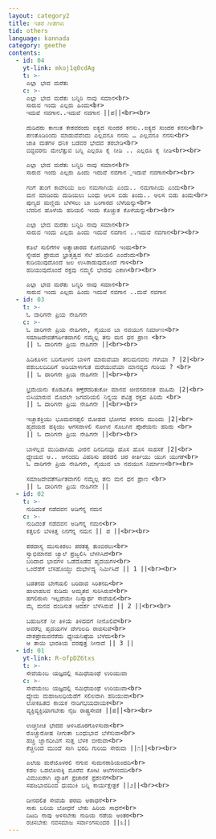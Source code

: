 ```yaml
---
layout: category2
title: ಇತರೆ ಗೀತೆಗಳು
tid: others
language: kannada
category: geethe
contents:
  - id: 04
    yt-link: mkoj1q0cdAg
    t: >-
     ಎಲ್ಲಾ ಭೇದ ಮರೆತು
    c: >- 
     ಎಲ್ಲಾ ಭೇದ ಮರೆತು ಬನ್ನಿರಿ ನಾವು ಸಮಾನ<br>
     ಸಾರುವ ಇಂದು ಎಲ್ಲರು ಹಿಂದು<br>
     ಇದುವೆ ನವಗಾನ..ಇದುವೆ ನವಗಾನ ||ಪ||<br><br>
     
     ದುಡಿದರು ಕಾಣುತ ಕೇಶವರಂದು ಐಕ್ಯದ ಸುಂದರ ಕನಸು..ಐಕ್ಯದ ಸುಂದರ ಕನಸು<br>
     ಪಣತೊಡಿರಿಂದು ಮಾಡುವೆವೆಂದು ಎಲ್ಲವನೂ ನನಸು … ಎಲ್ಲವನೂ ನನಸು<br>
     ಜಾತಿ ಮತಗಳ ಧನಿಕ ಬಡವರ ಭೇದವ ತರಬೇಡಿ<br>
     ಬಿದ್ದವರನು ಮೇಲೆತ್ತುವ ಬನ್ನಿ ಎಲ್ಲರೂ ಕೈ ನೀಡಿ .. ಎಲ್ಲರೂ ಕೈ ನೀಡಿ<br><br>
     
     ಎಲ್ಲಾ ಭೇದ ಮರೆತು ಬನ್ನಿರಿ ನಾವು ಸಮಾನ<br>
     ಸಾರುವ ಇಂದು ಎಲ್ಲರು ಹಿಂದು ಇದುವೆ ನವಗಾನ ॒ಇದುವೆ ನವಗಾನ<br><br>
     
     ಗಂಗೆ ತುಂಗೆ ಕಾವೇರಿಯ ಜಲ ನಮಗಾಗಿಯೆ ಎಂದು.. ನಮಗಾಗಿಯೆ ಎಂದು<br>
     ಮನ ಮಾಡಿಂದು ದುಡಿಯಲು ಬಂಧು ಆಲಸ ಬಿಡು ತಿಂದು.. ಆಲಸ ಬಿಡು ತಿಂದು<br>
     ಪುಣ್ಯದ ಮಣ್ಣಿದು ಬೆಳೆಸಲು ಬಾ ಬಂಗಾರದ ಬೆಳೆಯನ್ನು<br>
     ಬೆವರಿನ ಹೊಳೆಯೆ ಹರಿಯಲಿ ಇಂದು ಕೊಚ್ಚುತ ಕೊಳೆಯನ್ನು<br><br>
     
     ಎಲ್ಲಾ ಭೇದ ಮರೆತು ಬನ್ನಿರಿ ನಾವು ಸಮಾನ<br>
     ಸಾರುವ ಇಂದು ಎಲ್ಲರು ಹಿಂದು ಇದುವೆ ನವಗಾನ ..ಇದುವೆ ನವಗಾನ<br><br>
     
     ಕೊಲೆ ಸುಲಿಗೆಗಳ ಅತ್ಯಾಚಾರದ ಕೊನೆಯಾಗಲಿ ಇಂದು<br>
     ಸ್ನೇಹದ ಪ್ರೇಮದ ಭ್ರಾತೃತ್ವದ ಸೆಲೆ ಹರಿಯಲಿ ಎಂದೆಂದು<br>
     ಕುಡಿಯುವುದೊಂದೆ ಜಲ ಉಸಿರಾಡುವುದೊಂದೆ ಗಾಳಿ<br>
     ಹರಿಯುವುದೊಂದೆ ರಕ್ತವು ನಮ್ಮಲಿ ಭೇದವು ಎಕಾಗಿ<br><br>
     
     ಎಲ್ಲಾ ಭೇದ ಮರೆತು ಬನ್ನಿರಿ ನಾವು ಸಮಾನ<br>
     ಸಾರುವ ಇಂದು ಎಲ್ಲರು ಹಿಂದು ಇದುವೆ ನವಗಾನ ..ದುವೆ ನವಗಾನ
  - id: 03
    t: >-
     ಓ ದಾರಿಗನೇ ಪ್ರಿಯ ನೇಹಿಗನೇ
    c: >- 
     ಓ ದಾರಿಗನೇ ಪ್ರಿಯ ನೇಹಿಗನೇ, ಗೈಯುವ ಬಾ ನವಯುಗ ನಿರ್ಮಾಣ<br>
     ಸಮಾಜದೇವತೆಗರ್ಪಿತವಾಗಲಿ ನಮ್ಮೆಲ್ಲ ತನು ಮನ ಧನ ಪ್ರಾಣ <br>
     || ಓ ದಾರಿಗನೇ ಪ್ರಿಯ ನೇಹಿಗನೇ ||<br><br>
     
     ಹಿಡಿಕೂಳಿನ ಬರಿಗೋಳಿನ ಬಾಳಿಗೆ ಮಾರುವೆಯಾ ತನುಮನವನು ಗೆಳೆಯಾ ? |2|<br>
     ಪಶುಬಲದಿದಿರಿಗೆ ಅಡಿಯಾಳಾಗುತ ಮರೆಯುವೆಯಾ ಮಾನವ್ಯದ ಗುರಿಯ ? <br>
     || ಓ ದಾರಿಗನೇ ಪ್ರಿಯ ನೇಹಿಗನೇ ||<br><br>
     
     ಭ್ರಮೆಯನು ಕೊಡವಿಕೊ ಕಣ್ತೆರೆದರಿತುಕೋ ಮಾನವ ಜೀವನದನಂತ ಮಹಿಮೆ |2|<br>
     ಬಿಸಿಯಾರುವ ಮೊದಲೇ ಜಗವರಿಯಲಿ ನಿನ್ನಯ ಪವಿತ್ರ ರಕ್ತದ ಹಿರಿಮೆ <br>
     || ಓ ದಾರಿಗನೇ ಪ್ರಿಯ ನೇಹಿಗನೇ ||<br><br>
     
     ಇಚ್ಚಾಶಕ್ತಿಯು ಭೂಮವನಪ್ಪಲಿ ಮೋಹದ ಭೋಗದ ಕನಸನು ಮುರಿದು |2|<br>
     ಹೃದಯದ ಹಕ್ಕಿಯು ಆಗಸವಾಳಲಿ ಸೋಗಿನ ಸೊಬಗಿನ ಪೊರೆಯನು ಹರಿದು <br>
     || ಓ ದಾರಿಗನೇ ಪ್ರಿಯ ನೇಹಿಗನೇ ||<br><br>
     
     ಬಾಳೆಲ್ಲವ ಮುಡಿಪಾಗಿಡು ವೀರನೆ ದಿನದಿನವೂ ಹೊಸ ಹೊಸ ಸಾಹಸಕೆ |2|<br>
     ಧ್ಯೇಯದ ಆ.. ಆನಂದದಿ ವಿಹರಿಸು ಹರಡಲಿ ಚಿರ ಕೀರ್ತಿಯು ಯುಗ ಯುಗಕೆ<br>
     ಓ ದಾರಿಗನೇ ಪ್ರಿಯ ನೇಹಿಗನೇ, ಗೈಯುವ ಬಾ ನವಯುಗ ನಿರ್ಮಾಣ<br><br>
     
     ಸಮಾಜದೇವತೆಗರ್ಪಿತವಾಗಲಿ ನಮ್ಮೆಲ್ಲ ತನು ಮನ ಧನ ಪ್ರಾಣ <br>
     || ಓ ದಾರಿಗನೇ ಪ್ರಿಯ ನೇಹಿಗನೇ ||
  - id: 02
    t: >-
     ನುಡಿದಂತೆ ನಡೆದವನ ಅಡಿಗೆನ್ನ ನಮನ
    c: >- 
     ನುಡಿದಂತೆ ನಡೆದವನ ಅಡಿಗೆನ್ನ ನಮನ<br>
     ಕತ್ತಲಲಿ ಬೆಳಕಿತ್ತ ನಿನಗೆನ್ನ ನಮನ || ಪ ||<br><br>
     
     ಪರದಾಸ್ಯ ಮುಸುಕಿರಲು ಪರತತ್ವ ತುಂಬಿರಲು<br>
     ಸ್ವಾಭಿಮಾನದ ಜ್ವಾಲೆ ಪ್ರಜ್ವಲಿಸಿ ಬೆಳಗಿಸಿದೆ<br>
     ಬರಿದಾದ ಭಾವಗಳ ಒಡೆದೊಡೆದ ಹೃದಯಗಳ<br>
     ಒಂದೆಡೆಗೆ ಬೆಸಹೊಯ್ದು ದುರ್ಭೇದ್ಯ ನಿರ್ಮಿಸಿದೆ || 1 ||<br><br>
     
     ಬಡತನದ ಬೇಗೆಯಲಿ ಬರಿದಾದ ಸಿರಿತನದಿ<br>
     ಹಾಲಾಹಲವ ಕುಡಿದು ಅಮೃತವ ಸುರಿಸಿರುವೆ<br>
     ಹಗಲಿರುಳು ಇಲ್ಲದೆಯೇ ನಿಃಸ್ವಾರ್ಥ ಸೇವೆಯಲಿ<br>
     ಮೈ ಮನವ ದಂಡಿಸುತ ಆದರ್ಶ ಬೆಳೆಸಿರುವೆ || 2 ||<br><br>
     
     ಬಹುಜನಕೆ ನೀ ತಿಳಿಯೆ ತಿಳಿದವಗೆ ನೀನೊಲಿವೆ<br>
     ಅವರೆಲ್ಲ ಹೃದಯಗಳ ದೇಗುಲದಿ ರಾಜಿಸುವೆ<br>
     ದೇಶಪ್ರೇಮವನೆರೆದು ಧ್ಯೇಯನಿಷ್ಠೆಯ ಬೆಳೆದು<br>
     ಆ ತಾಯಿ ಭಾರತಿಯ ವರಪುತ್ರ ನೀನಾದೆ || 3 ||
  - id: 01
    yt-link: R-ofpDZ6txs
    t: >-
     ಸೇವೆಯೆಂಬ ಯಜ್ಞದಲ್ಲಿ ಸಮಿಧೆಯಂಥೆ ಉರಿಯುವಾ
    c: >- 
     ಸೇವೆಯೆಂಬ ಯಜ್ಞದಲ್ಲಿ ಸಮಿಧೆಯಂಥೆ ಉರಿಯುವಾ<br>
     ಧ್ಯೇಯ ಮಹಾಜಲಧಿಯೆಡೆಗೆ ಸಲಿಲವಾಗಿ ಹರಿಯುವಾ<br>
     ಲೋಕಹಿತದ ಕಾಯಕ ನಾಡಿಗಭಯದಾಯಕ<br>
     ವ್ಯಕ್ತಿವ್ಯಕ್ತಿಯಾಗಬೇಕು ನೈಜ ರಾಷ್ಟ್ರಸೇವಕ ||ಪ||<br><br>
     
     ಉಚ್ಚನೀಚ ಭೇದವ ಅಳಿಸಿದೂರಗೊಳಿಸುವಾ<br>
     ರೊಚ್ಚುರೋಷ ನೀಗುತಾ ಬಂಧುಭಾವ ಬೆಳೆಸುವಾ<br>
     ಹಚ್ಚಿ ಜ್ಞಾನದೀವಿಗೆ ಸುತ್ತ ಬೆಳಕ ಬೀರುವಾ<br>
     ಕೆಚ್ಚಿನಿಂದ ಮುಂದೆ ಸಾಗಿ ಭರದಿ ಗುರಿಯ ಸೇರುವಾ ||೧||<br><br>
     
     ಎಲೆಯ ಮರೆಯೊಳರಲಿ ನಗುವ ಸುಮನರಾಶಿಯಂದದಿ<br>
     ಕಡಲ ಒಡಲೊಳುಕ್ಕಿ ಮೊರೆವ ಕೋಟಿ ಅಲೆಗಳಂದದಿ<br>
     ವಿಮುಖರಾಗಿ ಖ್ಯಾತಿಗೆ ಪ್ರಚಾರಕೆ ಪ್ರಶಂಸೆಗೆ<br>
     ಸಹಜಭಾವದಿಂದ ಧುಮುಕಿ ಬನ್ನಿ ಕಾರ್ಯಕ್ಷೇತ್ರಕೆ ||೨||<br><br>
     
     ದೀನದಲಿತ ಸೇವೆಯೆ ಪರಮ ಆರಾಧನೆ<br>
     ಸಾಕು ಬರಿಯ ಬೋಧನೆ ಬೇಕು ಹಿರಿಯ ಸಾಧನೆ<br>
     ದಿಟದಿ ನಾವು ಅಳಿಸಬೇಕು ನುಡಿಯ ನಡೆಯ ಅಂತರ<br>
     ರಚಿಸಬೇಕು ನವಸಮಾಜ ಸರ್ವಾಂಗಸುಂದರ ||೩||
---
```

